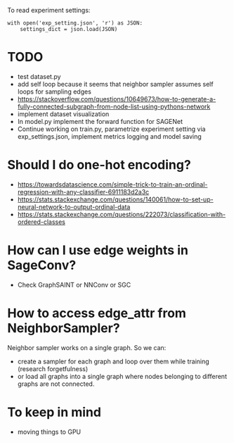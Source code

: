 To read experiment settings:
```
with open('exp_setting.json', 'r') as JSON:
    settings_dict = json.load(JSON)
```

# TODO
- test dataset.py
- add self loop because it seems that neighbor sampler assumes self loops for sampling edges
- https://stackoverflow.com/questions/10649673/how-to-generate-a-fully-connected-subgraph-from-node-list-using-pythons-network
- implement dataset visualization
- In model.py implement the forward function for SAGENet
- Continue working on train.py, parametrize experiment setting via exp_settings.json, implement metrics logging and model saving

# Should I do one-hot encoding?
- https://towardsdatascience.com/simple-trick-to-train-an-ordinal-regression-with-any-classifier-6911183d2a3c
- https://stats.stackexchange.com/questions/140061/how-to-set-up-neural-network-to-output-ordinal-data
- https://stats.stackexchange.com/questions/222073/classification-with-ordered-classes

# How can I use edge weights in SageConv?
- Check GraphSAINT or NNConv or SGC

# How to access edge_attr from NeighborSampler?
Neighbor sampler works on a single graph. So we can:
- create a sampler for each graph and loop over them while training (research forgetfulness)
- or load all graphs into a single graph where nodes belonging to different graphs are not connected.

# To keep in mind
- moving things to GPU